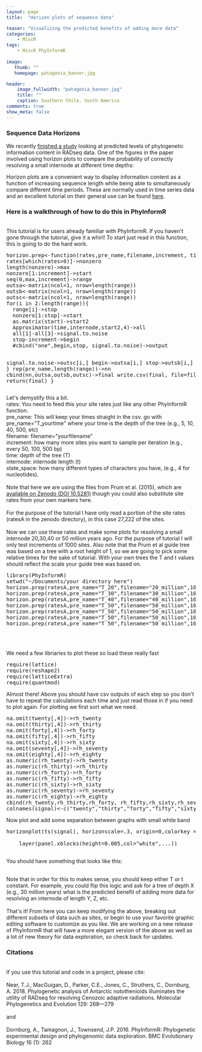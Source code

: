 ```yaml
---
layout: page
title:  "Horizon plots of sequence data"

teaser: "Visualizing the predicted benefits of adding more data"
categories:
    - MiscR
tags:
    - MiscR PhyInformR 
    
image:
   thumb: ""
   homepage: patagonia_banner.jpg

header:
    image_fullwidth: "patagonia_banner.jpg"
    title: ""
    caption: Southern Chile, South America
comments: true
show_meta: false    
---
```

<h3>Sequence Data Horizons</h3>

We recently <a href='https://www.sciencedirect.com/science/article/pii/S1055790318302306?via%3Dihub'> finished a study</a> looking at predicted levels of phylogenetic information content in RADseq data. One of the figures in the paper involved using horizon plots to compare the probability of correctly resolving a small internode at different time depths:
<img class="b30" src="https://carolinafishes.github.io/images/Near_et_al_horizon_plot.png" alt="">

Horizon plots are a convenient way to display information content as a function of increasing sequence length while being able to simultaneously compare different time periods. These are normally used in time series data and an excellent tutorial on their general use can be found <a href='https://www.r-bloggers.com/application-of-horizon-plots/'> here</a>.  

<h3> Here is a walkthrough of how to do this in PhyInformR </h3>

<br>
This tutorial is for users already familiar with PhyInformR. If you haven't gone through the tutorial, give it a whirl! To start just read in this function, this is going to do the hard work. 
<pre>
horizon.prep<-function(rates,pre_name,filename,increment, time, internode,state_space){
rates[which(rates>0)]->nonzero
length(nonzero)->max
nonzero[1:increment]->start
seq(0,max,increment)->range
outsa<-matrix(ncol=1, nrow=length(range))
outsb<-matrix(ncol=1, nrow=length(range))
outsc<-matrix(ncol=1, nrow=length(range))
for(i in 2:length(range)){
  range[i]->stop
  nonzero[1:stop]->start
  as.matrix(start)->start2
  Approximator(time,internode,start2,4)->all
  all[1]-all[3]->signal.to.noise
  stop-increment->begin
  #cbind("one",begin,stop, signal.to.noise)->output
  
  signal.to.noise->outsc[i,]
    begin->outsa[i,]
      stop->outsb[i,]
}
rep(pre_name,length(range))->nn
cbind(nn,outsa,outsb,outsc)->final
write.csv(final, file=filename)
return(final)
}
</pre>
Let's demystify this a bit. 
<br>
rates: You need to feed this your site rates just like any other PhyInformR function.
<br>
pre_name: This will keep your times straight in the csv. go with pre_name="T_yourtime" where your time is the depth of the tree (e.g., 5, 10, 40, 500, etc)
<br>
filename: filename="yourfilename"
<br>
increment: how many more sites you want to sample per iteration (e.g., every 50, 100, 500 bp)
<br>
time: depth of the tree (T)
<br>
internode: internode length (t)
<br>
state_space: how many different types of characters you have, (e.g., 4 for nucleotides).
<br>
<br>
Note that here we are using the files from Prum et al. (2015), which are <a href='https://zenodo.org/record/30269?ln=en#.VfJJ-GRViko'> available on Zenodo (DOI 10.5281)</a>
though you could also substitute site rates from your own markers here. 
<br>
<br>
For the purpose of the tutorial I have only read a portion of the site rates (ratesA in the zenodo directory), in this case 27,222 of the sites. 
<br>
<br>
Now we can use these rates and make some plots for resolving a small internode 20,30,40 or 50 million years ago. For the purpose of tutorial I will only test increments of 1000 sites. Also note that the Prum et al guide tree was based on a tree with a root height of 1, so we are going to pick some relative times for the sake of tutorial. With your own trees the T and t values should reflect the scale your guide tree was based on. 
<pre>
library(PhyInformR)
setwd("~/Documents/your directory here")
horizon.prep(ratesA,pre_name="T_20",filename="20_million",1000, .28, .03,4)->twenty
horizon.prep(ratesA,pre_name="T_30",filename="30_million",1000, .38, .03,4)->thirty
horizon.prep(ratesA,pre_name="T_40",filename="40_million",1000, .48, .03,4)->forty
horizon.prep(ratesA,pre_name="T_50",filename="50_million",1000, .58, .03,4)->fifty
horizon.prep(ratesA,pre_name="T_50",filename="50_million",1000, .68, .03,4)->sixty
horizon.prep(ratesA,pre_name="T_50",filename="50_million",1000, .78, .03,4)->seventy
horizon.prep(ratesA,pre_name="T_50",filename="50_million",1000, .88, .03,4)->eighty
</pre>
<br>

<br>We need a few libriaries to plot these so load these really fast
<pre>
require(lattice)
require(reshape2)
require(latticeExtra)
require(quantmod)
</pre>

Almost there! Above you should have csv outputs of each step so you don't have to repeat the calculations each time and just read those in if you need to plot again. For plotting we first sort what we need. 
<pre>
na.omit(twenty[,4])->rh_twenty
na.omit(thirty[,4])->rh_thirty
na.omit(forty[,4])->rh_forty
na.omit(fifty[,4])->rh_fifty
na.omit(sixty[,4])->rh_sixty
na.omit(seventy[,4])->rh_seventy
na.omit(eighty[,4])->rh_eighty
as.numeric(rh_twenty)->rh_twenty
as.numeric(rh_thirty)->rh_thirty
as.numeric(rh_forty)->rh_forty
as.numeric(rh_fifty)->rh_fifty
as.numeric(rh_sixty)->rh_sixty
as.numeric(rh_seventy)->rh_seventy
as.numeric(rh_eighty)->rh_eighty
cbind(rh_twenty,rh_thirty,rh_forty, rh_fifty,rh_sixty,rh_seventy,rh_eighty)->signal
colnames(signal)<-c("twenty","thirty","forty","fifty","sixty","seventy","eighty")
</pre>
Now plot and add some separation between graphs with small white band
<pre>
horizonplot(ts(signal), horizonscale=.3, origin=0,colorkey = TRUE, layout=c(1,10))+

    layer(panel.xblocks(height=0.005,col="white",...))

</pre>
You should have something that looks like this:
<img class="b30" src="https://carolinafishes.github.io/images/horizon_example.png" alt="">

<br>
Note that in order for this to makes sense, you should keep either T or t constant. For example, you could flip this logic and ask for a tree of depth X (e.g., 30 million years) what is the predicted benefit of adding more data for resolving an internode of length Y, Z, etc. 
<br>
<br>
That's it! From here you can keep modifying the above, breaking out different subsets of data such as sites, or begin to use your favorite graphic editing software to customize as you like. We are working on a new release of PhyInformR that will have a more elegant version of the above as well as a lot of new theory for data exploration, so check back for updates.

<h3>Citations</h3>
<br> If you use this tutorial and code in a project, please cite:
<br>
<br>
Near, T.J., MacGuigan, D., Parker, C.E., Jones, C., Struthers, C., Dornburg, A. 2018. Phylogenetic analysis of Antarctic notothenioids illuminates the utility of RADseq for resolving Cenozoic adaptive radiations. Molecular Phylogenetics and Evolution 129: 268—279
<br>
<br>
and
<br>
<br>
Dornburg, A., Tamagnon, J., Townsend, J.P. 2016. PhyInformR: Phylogenetic experimental design and phylogenomic data exploration. BMC Evolutionary Biology 16 (1): 262


